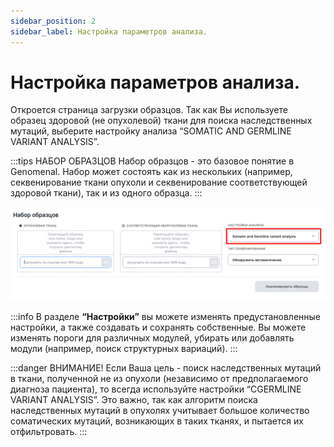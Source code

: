 ```yaml
---
sidebar_position: 2
sidebar_label: Настройка параметров анализа.
---
```


# Настройка параметров анализа.

Откроется страница загрузки образцов. Так как Вы используете образец здоровой (не опухолевой) ткани для поиска наследственных мутаций, выберите настройку анализа “SOMATIC AND GERMLINE VARIANT ANALYSIS”.

:::tips НАБОР ОБРАЗЦОВ
Набор образцов - это базовое понятие в Genomenal. Набор может состоять как из нескольких (например, секвенирование ткани опухоли и секвенирование соответствующей здоровой ткани), так и из одного образца. 
:::

![Настройка параметров анализа](/img/version_1.02/TN_preset.png)

:::info
В разделе **“Настройки”** вы можете изменять предустановленные настройки, а также создавать и сохранять собственные. Вы можете изменять пороги для различных модулей, убирать или добавлять модули (например, поиск структурных вариаций).
:::

:::danger ВНИМАНИЕ!
Если Ваша цель - поиск наследственных мутаций в ткани, полученной не из опухоли (независимо от предполагаемого диагноза пациента), то всегда используйте настройки “СGERMLINE VARIANT ANALYSIS”. Это важно, так как алгоритм поиска наследственных мутаций в опухолях учитывает большое количество соматических мутаций, возникающих в таких тканях, и пытается их отфильтровать.
:::


